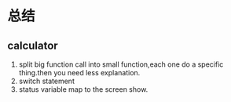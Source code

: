 # 总结

## calculator

1. split big function call into small function,each one do a specific thing.then you need less explanation.
2. switch statement 
3. status variable map to the screen show.